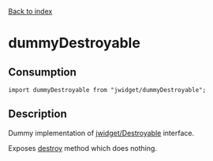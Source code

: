 [Back to index](../README.md)

# dummyDestroyable



## Consumption

	import dummyDestroyable from "jwidget/dummyDestroyable";

## Description

Dummy implementation of [jwidget/Destroyable](Destroyable.md) interface.

Exposes [destroy](Destroyable.md#destroy) method which does nothing.
